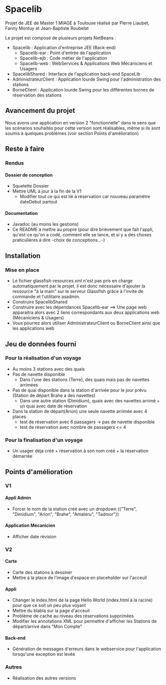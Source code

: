 # Spacelib

Projet de JEE de Master 1 MIAGE à Toulouse réalisé par Pierre Liaubet, Fanny Montuy et Jean-Baptiste Roubelat

Le projet est composé de plusieurs projets NetBeans :

- Spacelib : Application d'entreprise JEE (Back-end)
  - Spacelib-ear : Point d'entrée de l'application
  - Spacelib-ejb : Code métier de l'application
  - Spacelib-web : WebServices & Applications Web Mécaniciens et Usagers
- SpacelibShared : Interface de l'application back-end SpaceLib
- AdministrateurClient : Application lourde Swing pour l'administration des stations
- BorneClient : Application lourde Swing pour les différentes bornes de réservation des stations

## Avancement du projet

Nous avons une application en version 2 "fonctionnelle" dans le sens que les scénarios souhaités pour cette version sont réalisables, même si ils sont soumis à quelques problèmes (voir section Points d'amélioration)

## Reste à faire

### Rendus

#### Dossier de conception

- Squelette Dossier
- Mettre UML à jour à la fin de la V1
  - Modifier tout ce qui est lié à réservation car nouveau paramètre dateDebut partout

#### Documentation

- Javadoc (au moins les gestions)
- Ce README a mettre au propre (pour dire brièvement que fait l'appli, qu'est-ce qu'on a codé, comment elle se lance, et si y a des choses praticulières à dire -choix de conceptions...-)

## Installation

### Mise en place

- Le fichier glassfish-resources.xml n'est pas pris en charge automatiquement par le projet, il est donc nécessaire d'ajouter la ressource "à la main" sur le serveur Glassfish grâce à l'invite de commande et l'utilitaire asadmin.
- Construire SpacelibShared
- Construire avec les dépendances Spacelib-ear
    ==> Une page web apparaitra alors avec 2 liens correspondants aux deux applications web (Mécaniciens & Usagers)
- Vous pourrez alors utiliser AdministrateurClient ou BorneClient ainsi que les applications web

## Jeu de données fourni

### Pour la réalisation d'un voyage

- Au moins 3 stations avec des quais
- Pas de navette disponible
  - Dans l'une des stations (Terre), des quais mais pas de navettes arrimées
- Pas de quai disponible dans la station d'arrivée pour le jour prévu (Station de départ Brahe a des navettes)
  - Dans une autre station (Dimidium), quais avec des navettes arrimé + un quai avec date de réservation
- Dans la station de départ(Arion) une seule navette arrimée avec 4 places
  - test de réservation avec 6 passagers -> pas de navette disponible
  - test de réservation avec nombre de passagers <= 4

### Pour la finalisation d'un voyage

- Un usager déja créé + réservation à son nom créé + la réservation démarrée

## Points d'amélioration

### V1

#### Appli Admin

- Forcer le nom de la station créé avec un dropdown ({"Terre", "Dimidium", "Arion", "Brahe", "Amateru", "Tadmor"})

#### Application Mécanicien

- Afficher date révision

### V2

#### Carte

- Carte des stations à dessiner
- Mettre à la place de l'image d'espace en placeholder sur l'acceuil

#### Appli

- Changer le index.html de la page Hello World (index.html à la racine) pour que ce soit un peu plus voyant
- Mettre du blabla sur la page d'acceuil
- Problème de cache au niveau des réservations supprimées
- Modifier les annotations XML pour permettre d'afficher les Stations de départ/arrivé dans "Mon Compte"

#### Back-end

- Génération de messages d'erreurs dans le webservice pour l'application lorsqu'une exception est levée

### Autres

- Réalisation des autres versions
